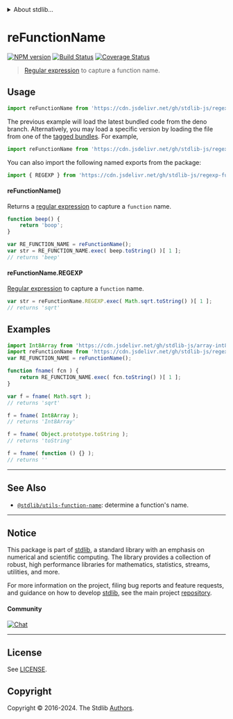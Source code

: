 <!--

@license Apache-2.0

Copyright (c) 2018 The Stdlib Authors.

Licensed under the Apache License, Version 2.0 (the "License");
you may not use this file except in compliance with the License.
You may obtain a copy of the License at

   http://www.apache.org/licenses/LICENSE-2.0

Unless required by applicable law or agreed to in writing, software
distributed under the License is distributed on an "AS IS" BASIS,
WITHOUT WARRANTIES OR CONDITIONS OF ANY KIND, either express or implied.
See the License for the specific language governing permissions and
limitations under the License.

-->


<details>
  <summary>
    About stdlib...
  </summary>
  <p>We believe in a future in which the web is a preferred environment for numerical computation. To help realize this future, we've built stdlib. stdlib is a standard library, with an emphasis on numerical and scientific computation, written in JavaScript (and C) for execution in browsers and in Node.js.</p>
  <p>The library is fully decomposable, being architected in such a way that you can swap out and mix and match APIs and functionality to cater to your exact preferences and use cases.</p>
  <p>When you use stdlib, you can be absolutely certain that you are using the most thorough, rigorous, well-written, studied, documented, tested, measured, and high-quality code out there.</p>
  <p>To join us in bringing numerical computing to the web, get started by checking us out on <a href="https://github.com/stdlib-js/stdlib">GitHub</a>, and please consider <a href="https://opencollective.com/stdlib">financially supporting stdlib</a>. We greatly appreciate your continued support!</p>
</details>

# reFunctionName

[![NPM version][npm-image]][npm-url] [![Build Status][test-image]][test-url] [![Coverage Status][coverage-image]][coverage-url] <!-- [![dependencies][dependencies-image]][dependencies-url] -->

> [Regular expression][regexp] to capture a function name.



<section class="usage">

## Usage

```javascript
import reFunctionName from 'https://cdn.jsdelivr.net/gh/stdlib-js/regexp-function-name@deno/mod.js';
```
The previous example will load the latest bundled code from the deno branch. Alternatively, you may load a specific version by loading the file from one of the [tagged bundles](https://github.com/stdlib-js/regexp-function-name/tags). For example,

```javascript
import reFunctionName from 'https://cdn.jsdelivr.net/gh/stdlib-js/regexp-function-name@v0.2.1-deno/mod.js';
```

You can also import the following named exports from the package:

```javascript
import { REGEXP } from 'https://cdn.jsdelivr.net/gh/stdlib-js/regexp-function-name@deno/mod.js';
```

#### reFunctionName()

Returns a [regular expression][regexp] to capture a `function` name.

```javascript
function beep() {
    return 'boop';
}

var RE_FUNCTION_NAME = reFunctionName();
var str = RE_FUNCTION_NAME.exec( beep.toString() )[ 1 ];
// returns 'beep'
```

#### reFunctionName.REGEXP

[Regular expression][regexp] to capture a `function` name.

<!-- eslint-disable stdlib/no-builtin-math -->

```javascript
var str = reFunctionName.REGEXP.exec( Math.sqrt.toString() )[ 1 ];
// returns 'sqrt'
```

</section>

<!-- /.usage -->

<section class="examples">

## Examples

<!-- eslint-disable func-names, no-restricted-syntax, no-empty-function, stdlib/no-builtin-math -->

<!-- eslint no-undef: "error" -->

```javascript
import Int8Array from 'https://cdn.jsdelivr.net/gh/stdlib-js/array-int8@deno/mod.js';
import reFunctionName from 'https://cdn.jsdelivr.net/gh/stdlib-js/regexp-function-name@deno/mod.js';
var RE_FUNCTION_NAME = reFunctionName();

function fname( fcn ) {
    return RE_FUNCTION_NAME.exec( fcn.toString() )[ 1 ];
}

var f = fname( Math.sqrt );
// returns 'sqrt'

f = fname( Int8Array );
// returns 'Int8Array'

f = fname( Object.prototype.toString );
// returns 'toString'

f = fname( function () {} );
// returns ''
```

</section>

<!-- /.examples -->

<!-- Section for related `stdlib` packages. Do not manually edit this section, as it is automatically populated. -->

<section class="related">

* * *

## See Also

-   <span class="package-name">[`@stdlib/utils-function-name`][@stdlib/utils/function-name]</span><span class="delimiter">: </span><span class="description">determine a function's name.</span>

</section>

<!-- /.related -->

<!-- Section for all links. Make sure to keep an empty line after the `section` element and another before the `/section` close. -->


<section class="main-repo" >

* * *

## Notice

This package is part of [stdlib][stdlib], a standard library with an emphasis on numerical and scientific computing. The library provides a collection of robust, high performance libraries for mathematics, statistics, streams, utilities, and more.

For more information on the project, filing bug reports and feature requests, and guidance on how to develop [stdlib][stdlib], see the main project [repository][stdlib].

#### Community

[![Chat][chat-image]][chat-url]

---

## License

See [LICENSE][stdlib-license].


## Copyright

Copyright &copy; 2016-2024. The Stdlib [Authors][stdlib-authors].

</section>

<!-- /.stdlib -->

<!-- Section for all links. Make sure to keep an empty line after the `section` element and another before the `/section` close. -->

<section class="links">

[npm-image]: http://img.shields.io/npm/v/@stdlib/regexp-function-name.svg
[npm-url]: https://npmjs.org/package/@stdlib/regexp-function-name

[test-image]: https://github.com/stdlib-js/regexp-function-name/actions/workflows/test.yml/badge.svg?branch=v0.2.1
[test-url]: https://github.com/stdlib-js/regexp-function-name/actions/workflows/test.yml?query=branch:v0.2.1

[coverage-image]: https://img.shields.io/codecov/c/github/stdlib-js/regexp-function-name/main.svg
[coverage-url]: https://codecov.io/github/stdlib-js/regexp-function-name?branch=main

<!--

[dependencies-image]: https://img.shields.io/david/stdlib-js/regexp-function-name.svg
[dependencies-url]: https://david-dm.org/stdlib-js/regexp-function-name/main

-->

[chat-image]: https://img.shields.io/gitter/room/stdlib-js/stdlib.svg
[chat-url]: https://app.gitter.im/#/room/#stdlib-js_stdlib:gitter.im

[stdlib]: https://github.com/stdlib-js/stdlib

[stdlib-authors]: https://github.com/stdlib-js/stdlib/graphs/contributors

[umd]: https://github.com/umdjs/umd
[es-module]: https://developer.mozilla.org/en-US/docs/Web/JavaScript/Guide/Modules

[deno-url]: https://github.com/stdlib-js/regexp-function-name/tree/deno
[deno-readme]: https://github.com/stdlib-js/regexp-function-name/blob/deno/README.md
[umd-url]: https://github.com/stdlib-js/regexp-function-name/tree/umd
[umd-readme]: https://github.com/stdlib-js/regexp-function-name/blob/umd/README.md
[esm-url]: https://github.com/stdlib-js/regexp-function-name/tree/esm
[esm-readme]: https://github.com/stdlib-js/regexp-function-name/blob/esm/README.md
[branches-url]: https://github.com/stdlib-js/regexp-function-name/blob/main/branches.md

[stdlib-license]: https://raw.githubusercontent.com/stdlib-js/regexp-function-name/main/LICENSE

[regexp]: https://developer.mozilla.org/en-US/docs/Web/JavaScript/Guide/Regular_Expressions

<!-- <related-links> -->

[@stdlib/utils/function-name]: https://github.com/stdlib-js/utils-function-name/tree/deno

<!-- </related-links> -->

</section>

<!-- /.links -->
